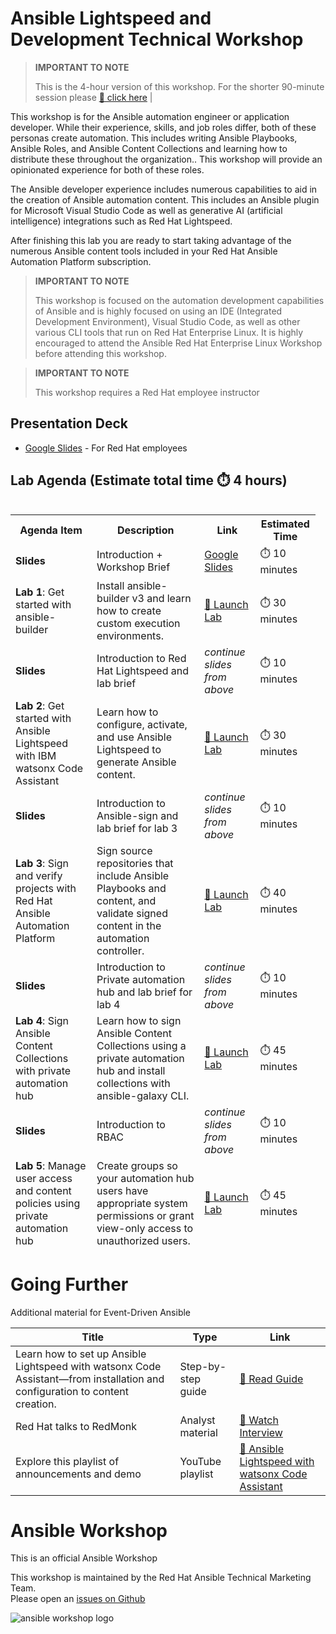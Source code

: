 # Ansible Lightspeed and Development Technical Workshop

> **IMPORTANT TO NOTE** 
> 
> This is the 4-hour version of this workshop.  For the shorter 90-minute session please [🔬 click here](lightspeed.md) |
>

This workshop is for the Ansible automation engineer or application developer.  While their experience, skills, and job roles differ, both of these personas create automation.  This includes writing Ansible Playbooks, Ansible Roles, and Ansible Content Collections and learning how to distribute these throughout the organization..  This workshop will provide an opinionated experience for both of these roles.

The Ansible developer experience includes numerous capabilities to aid in the creation of Ansible automation content.  This includes an Ansible plugin for Microsoft Visual Studio Code as well as generative AI (artificial intelligence) integrations such as Red Hat Lightspeed.

After finishing this lab you are ready to start taking advantage of the numerous Ansible content tools included in your Red Hat Ansible Automation Platform subscription.

> **IMPORTANT TO NOTE** 
> 
> This workshop is focused on the automation development capabilities of Ansible and is highly focused on using an IDE (Integrated Development Environment), Visual Studio Code, as well as other various CLI tools that run on Red Hat Enterprise Linux.  It is highly encouraged to attend the Ansible Red Hat Enterprise Linux Workshop before attending this workshop.
>

> **IMPORTANT TO NOTE** 
> 
> This workshop requires a Red Hat employee instructor
> 

## Presentation Deck

- [Google Slides](https://docs.google.com/presentation/d/1Px4Fn6VBfQeAZnx4_3ydUZDNEteOTrYPfXCOfFOZTsc/edit?usp=sharing) - For Red Hat employees

## Lab Agenda (Estimate total time ⏱️ 4 hours)


<table>
<tbody>
<table>
<thead>
<tr>
<th>Agenda Item</th>
<th>Description</th>
<th>Link</th>
<th>Estimated Time</th>
</tr>
<tr>
<td><b>Slides</b>
<td>Introduction + Workshop Brief</td>
<td><a href="https://docs.google.com/presentation/d/1Px4Fn6VBfQeAZnx4_3ydUZDNEteOTrYPfXCOfFOZTsc/edit?usp=sharing">Google Slides</a>
<td>⏱️ 10 minutes</td>
<td>
</tr>
<tr>
<td><b>Lab 1</b>: Get started with ansible-builder</td>
<td>Install ansible-builder v3 and learn how to create custom execution environments.</td>
<td><a href="https://play.instruqt.com/embed/redhat/tracks/getting-started-ansible-builder?token=em_1Ih9nv5b7mX5AfJF&show_challenges=true">🚀 Launch Lab</a></td>
<td>⏱️ 30 minutes</td>
</tr>
<tr>
<td><b>Slides</b></td>
<td>Introduction to Red Hat Lightspeed and lab brief</td>
<td><i>continue slides from above</i></td>
<td>⏱️ 10 minutes</td>
</tr>
<tr>
<td><b>Lab 2</b>: Get started with Ansible Lightspeed with IBM watsonx Code Assistant</td>
<td>Learn how to configure, activate, and use Ansible Lightspeed to generate Ansible content.</td>
<td><a href="https://red.ht/lab-lightspeed-101">🚀 Launch Lab</a></td>
<td>⏱️ 30 minutes</td>
</tr>
<tr>
<td><b>Slides</b></td>
<td>Introduction to Ansible-sign and lab brief for lab 3</td>
<td><i>continue slides from above</i></td>
<td>⏱️ 10 minutes</td>
</tr>
<tr>
<td><b>Lab 3</b>: Sign and verify projects with Red Hat Ansible Automation Platform</td>
<td>Sign source repositories that include Ansible Playbooks and content, and validate signed content in the automation controller.</td>
<td><a href="https://play.instruqt.com/embed/redhat/tracks/sign-verify-ansible-projects?token=em_Gp14R9eDyqDCt7d2">🚀 Launch Lab</a></td>
<td>⏱️ 40 minutes</td>
</tr>
<tr>
<td><b>Slides</b></td>
<td>Introduction to Private automation hub and lab brief for lab 4</td>
<td><i>continue slides from above</i></td>
<td>⏱️ 10 minutes</td>
</tr>
<tr>
<td><b>Lab 4</b>: Sign Ansible Content Collections with private automation hub	</td>
<td>Learn how to sign Ansible Content Collections using a private automation hub and install collections with ansible-galaxy CLI.</td>
<td><a href="https://play.instruqt.com/embed/redhat/tracks/private-automation-hub-signing?token=em_UTCtnLfGucfaOS0_">🚀 Launch Lab</a></td>
<td>⏱️ 45 minutes</td>
</tr>
<tr>
<td><b>Slides</b></td>
<td>Introduction to RBAC</td>
<td><i>continue slides from above</i></td>
<td>⏱️ 10 minutes</td>
</tr>
<tr>
<td><b>Lab 5</b>: Manage user access and content policies using private automation hub	</td>
<td>Create groups so your automation hub users have appropriate system permissions or grant view-only access to unauthorized users.	</td>
<td><a href="https://play.instruqt.com/embed/redhat/tracks/hub-managing-user-access?token=em_sqTC_YqGLwBSDT5r">🚀 Launch Lab</a></td>
<td>⏱️ 45 minutes</td>
</tr>
</tbody>
</table>

# Going Further

Additional material for Event-Driven Ansible

<table>
<thead>
<tr>
<th>Title</th>
<th>Type</th>
<th>Link</th>
</tr>
</thead>
<tbody>
<tr>
<td>Learn how to set up Ansible Lightspeed with watsonx Code Assistant—from installation and configuration to content creation.
</td>
<td>Step-by-step guide</td>
<td><a target="_new" href="https://www.redhat.com/en/blog/getting-started-red-hat-ansible-lightspeed-ibm-watsonx-code-assistant">📖 Read Guide</a></td>
</tr>
<tr>
<td>Red Hat talks to RedMonk</td>
<td>Analyst material</td>
<td><a targete="_new" href="https://redmonk.com/videos/a-redmonk-conversation-ai-and-it-automation-with-ansible">🎥 Watch Interview</a></td>
</tr>
<tr>
<td>Explore this playlist of announcements and demo</td>
<td>YouTube playlist</td>
<td><a target="_new" href="https://www.youtube.com/playlist?list=PLdu06OJoEf2bVLR899FuKc3AiuJvbIRZU">🎥 Ansible Lightspeed with watsonx Code Assistant</a></td>
</tr>
</tbody>
</table>

# Ansible Workshop

This is an official Ansible Workshop

This workshop is maintained by the Red Hat Ansible Technical Marketing Team.  
Please open an [issues on Github](https://github.com/ansible/instruqt/issues/new?title=New+lightspeed+4hour+workshop+issue&body=)


![ansible workshop logo](https://github.com/ansible/workshops/blob/devel/images/Ansible-Workshop-Logo.png?raw=true)